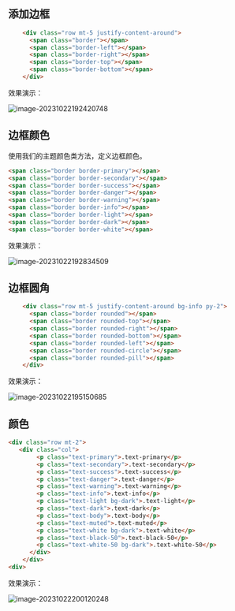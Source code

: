 ## 添加边框

```html
    <div class="row mt-5 justify-content-around">
      <span class="border"></span>
      <span class="border-left"></span>
      <span class="border-right"></span>
      <span class="border-top"></span>
      <span class="border-bottom"></span>
    </div>
```

效果演示：

![image-20231022192420748](https://mlbzdx.oss-cn-chengdu.aliyuncs.com/image-20231022192420748.png)

## 边框颜色

使用我们的主题颜色类方法，定义边框颜色。

```html
<span class="border border-primary"></span>
<span class="border border-secondary"></span>
<span class="border border-success"></span>
<span class="border border-danger"></span>
<span class="border border-warning"></span>
<span class="border border-info"></span>
<span class="border border-light"></span>
<span class="border border-dark"></span>
<span class="border border-white"></span>
```

效果演示：

![image-20231022192834509](https://mlbzdx.oss-cn-chengdu.aliyuncs.com/image-20231022192834509.png)

## 边框圆角

```html
    <div class="row mt-5 justify-content-around bg-info py-2">
      <span class="border rounded"></span>
      <span class="border rounded-top"></span>
      <span class="border rounded-right"></span>
      <span class="border rounded-bottom"></span>
      <span class="border rounded-left"></span>
      <span class="border rounded-circle"></span>
      <span class="border rounded-pill"></span>
    </div>
```

效果演示：

![image-20231022195150685](https://mlbzdx.oss-cn-chengdu.aliyuncs.com/image-20231022195150685.png)

## 颜色

```html
<div class="row mt-2">
   <div class="col">
        <p class="text-primary">.text-primary</p>
        <p class="text-secondary">.text-secondary</p>
        <p class="text-success">.text-success</p>
        <p class="text-danger">.text-danger</p>
        <p class="text-warning">.text-warning</p>
        <p class="text-info">.text-info</p>
        <p class="text-light bg-dark">.text-light</p>
        <p class="text-dark">.text-dark</p>
        <p class="text-body">.text-body</p>
        <p class="text-muted">.text-muted</p>
        <p class="text-white bg-dark">.text-white</p>
        <p class="text-black-50">.text-black-50</p>
        <p class="text-white-50 bg-dark">.text-white-50</p>
      </div>
    </div>
<div>
```



效果演示：

![image-20231022200120248](https://mlbzdx.oss-cn-chengdu.aliyuncs.com/image-20231022200120248.png)